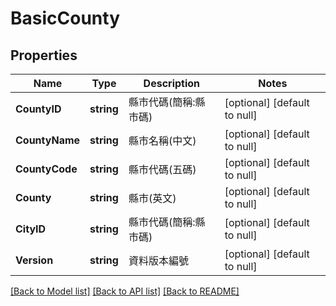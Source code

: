 # BasicCounty

## Properties
Name | Type | Description | Notes
------------ | ------------- | ------------- | -------------
**CountyID** | **string** | 縣市代碼(簡稱:縣市碼) | [optional] [default to null]
**CountyName** | **string** | 縣市名稱(中文) | [optional] [default to null]
**CountyCode** | **string** | 縣市代碼(五碼) | [optional] [default to null]
**County** | **string** | 縣市(英文) | [optional] [default to null]
**CityID** | **string** | 縣市代碼(簡稱:縣市碼) | [optional] [default to null]
**Version** | **string** | 資料版本編號 | [optional] [default to null]

[[Back to Model list]](../README.md#documentation-for-models) [[Back to API list]](../README.md#documentation-for-api-endpoints) [[Back to README]](../README.md)

